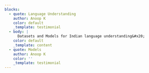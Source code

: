 ```yaml
---
blocks:
  - quote: Language Understanding
    author: Anoop K
    color: default
    _template: testimonial
  - body: |
      Datasets and Models for Indian language understanding&#x20;
    color: default
    _template: content
  - quote: Models
    author: Anoop K
    color: ''
    _template: testimonial
---
```


